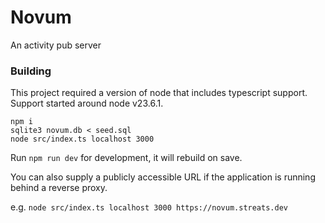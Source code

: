# Novum

An activity pub server

### Building

This project required a version of node that includes typescript support. Support started around node v23.6.1.

```
npm i
sqlite3 novum.db < seed.sql
node src/index.ts localhost 3000
```

Run `npm run dev` for development, it will rebuild on save.

You can also supply a publicly accessible URL if the application is running behind a reverse proxy.

e.g. `node src/index.ts localhost 3000 https://novum.streats.dev`
